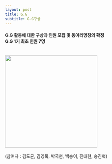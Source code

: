 ```yaml
---
layout: post
title: G.G
subtitle: G.G구상
---
```


<h4>G.G 활동에 대한 구상과 인원 모집 및 동아리명칭의 확정<br>
G.G 1기 최초 인원 7명</h4><br>
<img src="/img/03.15.jpg
width="400px"
height="300px">
<br><br>
(참여자 : 김도균, 김영묵, 박국현, 백송이, 진대현, 송진혁)
